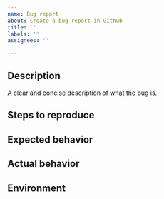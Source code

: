 ```yaml
---
name: Bug report
about: Create a bug report in Github
title: ''
labels: ''
assignees: ''

---
```


## Description
A clear and concise description of what the bug is.

## Steps to reproduce

## Expected behavior

## Actual behavior

## Environment

